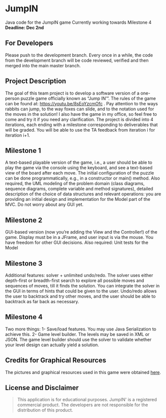 # JumpIN

Java code for the JumpIN game
Currently working towards Milestone 4
**Deadline: Dec 2nd**

## For Developers
Please push to the development branch. Every once in a while, the code from the development branch will be code reviewed, verified and then merged into the main master branch. 

## Project Description

The goal of this team project is to develop a software version of a one-person puzzle game officially known as “Jump IN’”. The rules of the game can be found at: https://youtu.be/8sEoYzcmOfc . Pay attention to the ways rabbits can jump, to the way foxes can slide, and to the notation used for the moves in the solution! I also have the game in my office, so feel free to come and try it if you need any clarification. The project is divided into 4 iterations, each ending with a milestone corresponding to deliverables that will be graded. You will be able to use the TA feedback from iteration i for iteration i+1.

## Milestone 1

A text-based playable version of the game, i.e., a user should be able to play the game via the console using the keyboard, and see a text-based view of the board after each move. The initial configuration of the puzzle can be done programmatically, e.g., in a constructor or main() method. Also required, the UML modeling of the problem domain (class diagrams, sequence diagrams, complete variable and method signatures), detailed description of the choice of data structures and relevant operations: you are providing an initial design and implementation for the Model part of the MVC. Do not worry about any GUI yet. 
 
## Milestone 2

GUI-based version (now you’re adding the View and the Controller!) of the game. Display must be in a JFrame, and user input is via the mouse. You have freedom for other GUI decisions. Also required: Unit tests for the Model
 
## Milestone 3

Additional features: solver + unlimited undo/redo. The solver uses either depth-first or breadth-first search to explore all possible moves and sequences of moves, till it finds the solution. You can integrate the solver in the GUI in terms of hints that could be given to the user. Undo/redo allows the user to backtrack and try other moves, and the user should be able to backtrack as far back as necessary.
 
## Milestone 4

Two more things: 1- Save/load features. You may use Java Serialization to achieve this. 2- Game level builder. The levels may be saved in XML or JSON. The game level builder should use the solver to validate whether your level design can actually yield a solution.

## Credits for Graphical Resources

The pictures and graphical resources used in this game were obtained [here](https://www.smartgames.eu/uk/one-player-games/jumpin).

## License and Disclaimer

> This application is for educational purposes. JumpIN' is a registered commercial product. The developers are not responsible for the distribution of this product.
